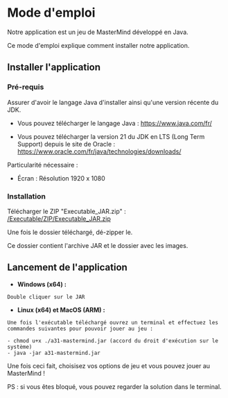 # Mode d'emploi

Notre application est un jeu de MasterMind développé en Java.

Ce mode d'emploi explique comment installer notre application.

## Installer l'application

### Pré-requis

Assurer d'avoir le langage Java d'installer ainsi qu'une version récente du JDK.

- Vous pouvez télécharger le langage Java : https://www.java.com/fr/

- Vous pouvez télécharger la version 21 du JDK en LTS (Long Term Support) depuis le site de Oracle : https://www.oracle.com/fr/java/technologies/downloads/

Particularité nécessaire :
- Écran : Résolution 1920 x 1080

### Installation

Télécharger le ZIP "Executable_JAR.zip" : [/Executable/ZIP/Executable_JAR.zip](/Executable/ZIP/Executable_JAR.zip)

Une fois le dossier téléchargé, dé-zipper le.

Ce dossier contient l'archive JAR et le dossier avec les images.

## Lancement de l'application

- **Windows (x64) :** 
```|
Double cliquer sur le JAR
```

- **Linux (x64) et MacOS (ARM) :**
```|
Une fois l'exécutable téléchargé ouvrez un terminal et effectuez les commandes suivantes pour pouvoir jouer au jeu :

- chmod u+x ./a31-mastermind.jar (accord du droit d'exécution sur le système)
- java -jar a31-mastermind.jar
```

Une fois ceci fait, choisisez vos options de jeu et vous pouvez jouer au MasterMind !

PS : si vous êtes bloqué, vous pouvez regarder la solution dans le terminal.
